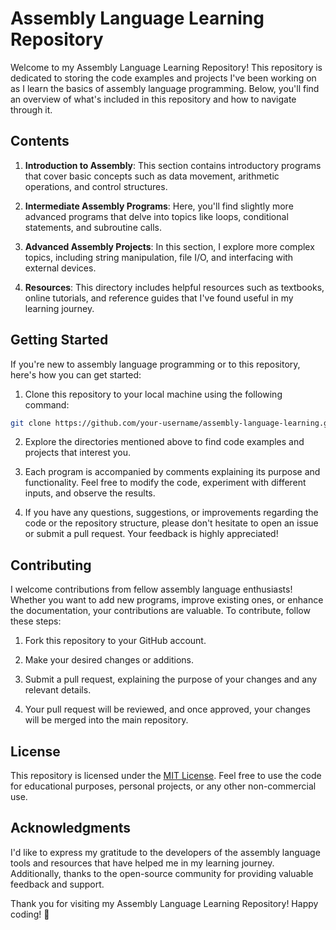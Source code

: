 # Assembly Language Learning Repository

Welcome to my Assembly Language Learning Repository! This repository is dedicated to storing the code examples and projects I've been working on as I learn the basics of assembly language programming. Below, you'll find an overview of what's included in this repository and how to navigate through it.

## Contents

1. **Introduction to Assembly**: This section contains introductory programs that cover basic concepts such as data movement, arithmetic operations, and control structures.

2. **Intermediate Assembly Programs**: Here, you'll find slightly more advanced programs that delve into topics like loops, conditional statements, and subroutine calls.

3. **Advanced Assembly Projects**: In this section, I explore more complex topics, including string manipulation, file I/O, and interfacing with external devices.

4. **Resources**: This directory includes helpful resources such as textbooks, online tutorials, and reference guides that I've found useful in my learning journey.

## Getting Started

If you're new to assembly language programming or to this repository, here's how you can get started:

1. Clone this repository to your local machine using the following command:

```bash
git clone https://github.com/your-username/assembly-language-learning.git
```

2. Explore the directories mentioned above to find code examples and projects that interest you.

3. Each program is accompanied by comments explaining its purpose and functionality. Feel free to modify the code, experiment with different inputs, and observe the results.

4. If you have any questions, suggestions, or improvements regarding the code or the repository structure, please don't hesitate to open an issue or submit a pull request. Your feedback is highly appreciated!

## Contributing

I welcome contributions from fellow assembly language enthusiasts! Whether you want to add new programs, improve existing ones, or enhance the documentation, your contributions are valuable. To contribute, follow these steps:

1. Fork this repository to your GitHub account.

2. Make your desired changes or additions.

3. Submit a pull request, explaining the purpose of your changes and any relevant details.

4. Your pull request will be reviewed, and once approved, your changes will be merged into the main repository.

## License

This repository is licensed under the [MIT License](LICENSE). Feel free to use the code for educational purposes, personal projects, or any other non-commercial use.

## Acknowledgments

I'd like to express my gratitude to the developers of the assembly language tools and resources that have helped me in my learning journey. Additionally, thanks to the open-source community for providing valuable feedback and support.

Thank you for visiting my Assembly Language Learning Repository! Happy coding! 🚀